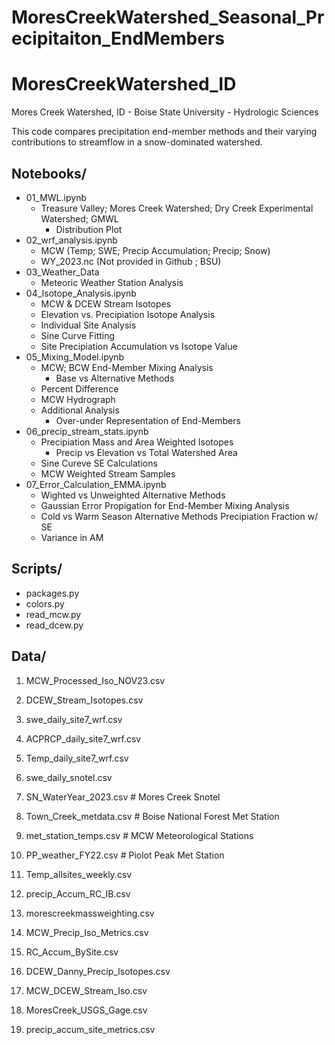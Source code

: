 # MoresCreekWatershed_Seasonal_Precipitaiton_EndMembers
# MoresCreekWatershed_ID
Mores Creek Watershed, ID - Boise State University - Hydrologic Sciences

This code compares precipitation end-member methods and their varying contributions to streamflow in a snow-dominated watershed. 

## Notebooks/
- 01_MWL.ipynb
  - Treasure Valley; Mores Creek Watershed; Dry Creek Experimental Watershed; GMWL
    - Distribution Plot
- 02_wrf_analysis.ipynb
  - MCW (Temp; SWE; Precip Accumulation; Precip; Snow)
  - WY_2023.nc (Not provided in Github ; BSU)     
- 03_Weather_Data
  - Meteoric Weather Station Analysis  
- 04_Isotope_Analysis.ipynb
  - MCW & DCEW Stream Isotopes
  - Elevation vs. Precipiation Isotope Analysis
  - Individual Site Analysis
  - Sine Curve Fitting
  - Site Precipiation Accumulation vs Isotope Value
- 05_Mixing_Model.ipynb
  - MCW; BCW End-Member Mixing Analysis
    - Base vs Alternative Methods
  - Percent Difference
  - MCW Hydrograph
  - Additional Analysis
    - Over-under Representation of End-Members
- 06_precip_stream_stats.ipynb
  - Precipiation Mass and Area Weighted Isotopes
      - Precip vs Elevation vs Total Watershed Area
  - Sine Cureve SE Calculations
  - MCW Weighted Stream Samples  
- 07_Error_Calculation_EMMA.ipynb
  -   Wighted vs Unweighted Alternative Methods
  -   Gaussian Error Propigation for End-Member Mixing Analysis
  -   Cold vs Warm Season Alternative Methods Precipiation Fraction w/ SE
  -   Variance in AM

## Scripts/
- packages.py
- colors.py
- read_mcw.py
- read_dcew.py

## Data/
1. MCW_Processed_Iso_NOV23.csv
2. DCEW_Stream_Isotopes.csv
3. swe_daily_site7_wrf.csv
4. ACPRCP_daily_site7_wrf.csv
5. Temp_daily_site7_wrf.csv  
6. swe_daily_snotel.csv
7. SN_WaterYear_2023.csv # Mores Creek Snotel
8. Town_Creek_metdata.csv # Boise National Forest Met Station
9. met_station_temps.csv # MCW Meteorological Stations
10. PP_weather_FY22.csv # Piolot Peak Met Station
11. Temp_allsites_weekly.csv
12. precip_Accum_RC_IB.csv 
13. morescreekmassweighting.csv

14. MCW_Precip_Iso_Metrics.csv
15. RC_Accum_BySite.csv
16. DCEW_Danny_Precip_Isotopes.csv 
17. MCW_DCEW_Stream_Iso.csv

18. MoresCreek_USGS_Gage.csv
19. precip_accum_site_metrics.csv
